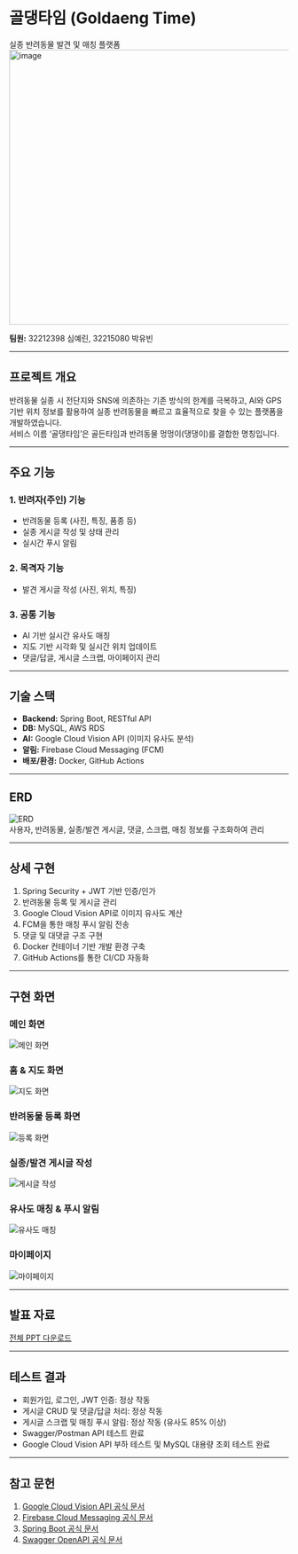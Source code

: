 # 골댕타임 (Goldaeng Time)
실종 반려동물 발견 및 매칭 플랫폼
<img width="915" height="496" alt="image" src="https://github.com/user-attachments/assets/087a17f0-721e-48b2-8d92-693c0f1d4434" />

**팀원:** 32212398 심예린, 32215080 박유빈

---

## 프로젝트 개요
반려동물 실종 시 전단지와 SNS에 의존하는 기존 방식의 한계를 극복하고, AI와 GPS 기반 위치 정보를 활용하여 실종 반려동물을 빠르고 효율적으로 찾을 수 있는 플랫폼을 개발하였습니다.  
서비스 이름 ‘골댕타임’은 골든타임과 반려동물 멍멍이(댕댕이)를 결합한 명칭입니다.

---

## 주요 기능
### 1. 반려자(주인) 기능
- 반려동물 등록 (사진, 특징, 품종 등)
- 실종 게시글 작성 및 상태 관리
- 실시간 푸시 알림

### 2. 목격자 기능
- 발견 게시글 작성 (사진, 위치, 특징)

### 3. 공통 기능
- AI 기반 실시간 유사도 매칭
- 지도 기반 시각화 및 실시간 위치 업데이트
- 댓글/답글, 게시글 스크랩, 마이페이지 관리

---

## 기술 스택
- **Backend:** Spring Boot, RESTful API  
- **DB:** MySQL, AWS RDS  
- **AI:** Google Cloud Vision API (이미지 유사도 분석)  
- **알림:** Firebase Cloud Messaging (FCM)  
- **배포/환경:** Docker, GitHub Actions  

---

## ERD
![ERD](./docs/erd.png)  
사용자, 반려동물, 실종/발견 게시글, 댓글, 스크랩, 매칭 정보를 구조화하여 관리

---

## 상세 구현
1. Spring Security + JWT 기반 인증/인가
2. 반려동물 등록 및 게시글 관리
3. Google Cloud Vision API로 이미지 유사도 계산
4. FCM을 통한 매칭 푸시 알림 전송
5. 댓글 및 대댓글 구조 구현
6. Docker 컨테이너 기반 개발 환경 구축
7. GitHub Actions를 통한 CI/CD 자동화

---

## 구현 화면
### 메인 화면
![메인 화면](./docs/main_screen.png)

### 홈 & 지도 화면
![지도 화면](./docs/map_screen.png)

### 반려동물 등록 화면
![등록 화면](./docs/register_pet.png)

### 실종/발견 게시글 작성
![게시글 작성](./docs/post_screen.png)

### 유사도 매칭 & 푸시 알림
![유사도 매칭](./docs/matching_notification.png)

### 마이페이지
![마이페이지](./docs/mypage.png)

---

## 발표 자료
[전체 PPT 다운로드](./docs/presentation.pptx)

---

## 테스트 결과
- 회원가입, 로그인, JWT 인증: 정상 작동
- 게시글 CRUD 및 댓글/답글 처리: 정상 작동
- 게시글 스크랩 및 매칭 푸시 알림: 정상 작동 (유사도 85% 이상)
- Swagger/Postman API 테스트 완료
- Google Cloud Vision API 부하 테스트 및 MySQL 대용량 조회 테스트 완료

---

## 참고 문헌
1. [Google Cloud Vision API 공식 문서](https://cloud.google.com/vision/docs)  
2. [Firebase Cloud Messaging 공식 문서](https://firebase.google.com/docs/cloud-messaging)  
3. [Spring Boot 공식 문서](https://spring.io/projects/spring-boot)  
4. [Swagger OpenAPI 공식 문서](https://swagger.io/specification/)
